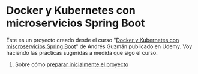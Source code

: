 # Docker y Kubernetes con microservicios Spring Boot

Éste es un proyecto creado desde el curso "[Docker y Kubernetes con miscroservicios Spring Boot](https://www.udemy.com/course/guia-completa-de-docker-kubernetes-con-spring-boot/)" de Andrés Guzmán publicado en Udemy. 
Voy haciendo las prácticas sugeridas a medida que sigo el curso. 

1. Sobre cómo [preparar inicialmente el proyecto](01_starting_project.md)